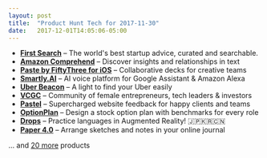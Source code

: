 ```yaml
---
layout: post
title:  "Product Hunt Tech for 2017-11-30"
date:   2017-12-01T14:05:06-05:00
---
```


* **[First Search](https://www.producthunt.com/posts/first-search?utm_campaign=producthunt-api&utm_medium=api&utm_source=Application%3A+Daily+Digest+RSS+%28ID%3A+3202%29)** – The world's best startup advice, curated and searchable.
* **[Amazon Comprehend](https://www.producthunt.com/posts/amazon-comprehend?utm_campaign=producthunt-api&utm_medium=api&utm_source=Application%3A+Daily+Digest+RSS+%28ID%3A+3202%29)** – Discover insights and relationships in text
* **[Paste by FiftyThree for iOS](https://www.producthunt.com/posts/paste-by-fiftythree-for-ios?utm_campaign=producthunt-api&utm_medium=api&utm_source=Application%3A+Daily+Digest+RSS+%28ID%3A+3202%29)** – Collaborative decks for creative teams
* **[Smartly.AI](https://www.producthunt.com/posts/smartly-ai-7b02d10a-32e3-42f2-9158-862f6d41ab04?utm_campaign=producthunt-api&utm_medium=api&utm_source=Application%3A+Daily+Digest+RSS+%28ID%3A+3202%29)** – AI voice platform for Google Assistant & Amazon Alexa
* **[Uber Beacon](https://www.producthunt.com/posts/uber-beacon-4?utm_campaign=producthunt-api&utm_medium=api&utm_source=Application%3A+Daily+Digest+RSS+%28ID%3A+3202%29)** – A light to find your Uber easily
* **[VCGC](https://www.producthunt.com/posts/vcgc?utm_campaign=producthunt-api&utm_medium=api&utm_source=Application%3A+Daily+Digest+RSS+%28ID%3A+3202%29)** – Community of female entrepreneurs, tech leaders & investors
* **[Pastel](https://www.producthunt.com/posts/pastel-3?utm_campaign=producthunt-api&utm_medium=api&utm_source=Application%3A+Daily+Digest+RSS+%28ID%3A+3202%29)** – Supercharged website feedback for happy clients and teams
* **[OptionPlan](https://www.producthunt.com/posts/optionplan?utm_campaign=producthunt-api&utm_medium=api&utm_source=Application%3A+Daily+Digest+RSS+%28ID%3A+3202%29)** – Design a stock option plan with benchmarks for every role
* **[Drops](https://www.producthunt.com/posts/drops-2?utm_campaign=producthunt-api&utm_medium=api&utm_source=Application%3A+Daily+Digest+RSS+%28ID%3A+3202%29)** – Practice languages in Augmented Reality! 🇯🇵🇰🇷🇨🇳
* **[Paper 4.0](https://www.producthunt.com/posts/paper-4-0?utm_campaign=producthunt-api&utm_medium=api&utm_source=Application%3A+Daily+Digest+RSS+%28ID%3A+3202%29)** – Arrange sketches and notes in your online journal

… and [20 more](https://www.producthunt.com/tech) products